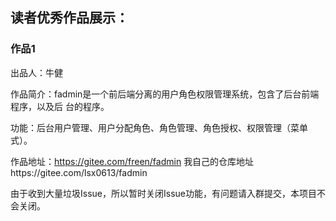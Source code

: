   ## 读者优秀作品展示：
   ### 作品1
  出品人：牛健

  作品简介：fadmin是一个前后端分离的用户角色权限管理系统，包含了后台前端程序，以及后  台的程序。

  功能：后台用户管理、用户分配角色、角色管理、角色授权、权限管理（菜单式）。

  作品地址：https://gitee.com/freen/fadmin 我自己的仓库地址https://gitee.com/lsx0613/fadmin

由于收到大量垃圾Issue，所以暂时关闭Issue功能，有问题请入群提交，本项目不会关闭。


